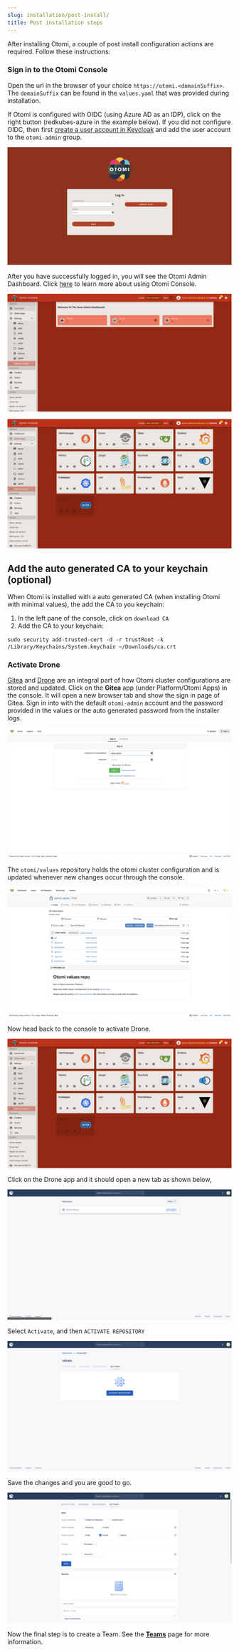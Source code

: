 ```yaml
---
slug: installation/post-install/
title: Post installation steps
---
```


After installing Otomi, a couple of post install configuration actions are required. Follow these instructions:

### Sign in to the Otomi Console

Open the url in the browser of your choice `https://otomi.<domainSuffix>`. The `domainSuffix` can be found in the `values.yaml` that was provided during installation.

If Otomi is configured with OIDC (using Azure AD as an IDP), click on the right button (redkubes-azure in the example below). If you did not configure OIDC, then first [create a user account in Keycloak](/docs/tutorials/create-keycloak-users#create-users) and add the user account to the `otomi-admin` group.


![console-login](img/console-login.png)

After you have successfully logged in, you will see the Otomi Admin Dashboard. Click [here](/docs/console) to learn more about using Otomi Console.

![console-lading-page](img/console-landing-page.png)

![console-apps](img/console-apps.png)


## Add the auto generated CA to your keychain (optional)

When Otomi is installed with a auto generated CA (when installing Otomi with minimal values), the add the CA to you keychain:

1. In the left pane of the console, click on `download CA`
2. Add the CA to your keychain:

```
sudo security add-trusted-cert -d -r trustRoot -k /Library/Keychains/System.keychain ~/Downloads/ca.crt
```

### Activate Drone

[Gitea](https://gitea.io/en-us/) and [Drone](https://www.drone.io/) are an integral part of how Otomi cluster configurations are stored and updated. Click on the **Gitea** app (under Platform/Otomi Apps) in the console. It will open a new browser tab and show the sign in page of Gitea. Sign in into with the default `otomi-admin` account and the password provided in the values or the auto generated password from the installer logs.

![gitea-login](img/gitea-login.png)

The `otomi/values` repository holds the otomi cluster configuration and is updated whenever new changes occur through the console.

![gitea-values](img/gitea-values.png)

Now head back to the console to activate Drone.

![console-apps](img/console-apps.png)

Click on the Drone app and it should open a new tab as shown below,

![drone-landing](img/drone-landing.png)

Select `Activate`, and then `ACTIVATE REPOSITORY`

![drone-activate](img/drone-activate.png)

Save the changes and you are good to go.

![drone-save](img/drone-save.png)

Now the final step is to create a Team. See the **[Teams](/docs/console/teams)** page for more information.

